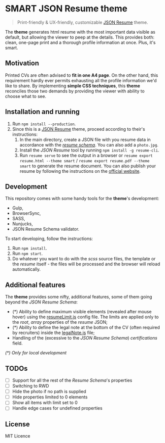 # SMART JSON Resume theme

> Print-friendly & UX-friendly, customizable [JSON Resume](http://jsonresume.org/) theme.

The **theme** generates html resume with the most important data visible as default, but allowing the viewer to peep at the details. This provides both: clean, one-page print and a thorough profile information at once. Plus, it's smart.

## Motivation

Printed CVs are often advised to **fit in one A4 page**. On the other hand, this requirement hardly ever permits exhausting all the profile information we'd like to share. By implementing **simple CSS techniques**, this **theme** reconciles  those two demands by providing the viewer with ability to choose what to see.

## Installation and running

1. Run `npm install --production`.
2. Since this is a [JSON Resume](http://jsonresume.org/) theme, proceed according to their's instructions:
    1. In the main directory, create a JSON file with you resume data in accordance with the [_resume schema_](https://github.com/jsonresume/resume-schema/blob/master/schema.json). You can also add a `photo.jpg`.
    2. Install the _JSON Resume_ tool by running `npm install -g resume-cli`.
    3. Run `resume serve` to see the output in a browser or `resume export resume.html --theme smart` / `resume export resume.pdf --theme smart` to generate the resume document. You can also publish your resume by following the instructions on the [official website](http://jsonresume.org/getting-started/).

## Development

This repository comes with some handy tools for the **theme**'s development:
* Gulp,
* BrowserSync,
* SASS,
* Nunjucks,
* JSON Resume Schema validator.

To start developing, follow the instructions:

1. Run `npm install`.
2. Run `npm start`.
3. Do whatever you want to do with the _scss_ source files, the template or the _resume_ itself - the files will be processed and the browser will reload automatically.

## Additional features

The **theme** provides some nifty, additional features, some of them going beyond the _JSON Resume Schema_:
  * (*) Ability to define maximum visible elements (revealed after mouse hover) using the [resumeLimit.js](./resumeLimits.js) config file. The limits are applied only to the _root_, _array_ properties of the _resume_ JSON;
  * (*) Ability to define the legal note at the bottom of the CV (often required by recruiters) inside the [legalNote.js](./legalNote.js) file;
  * Handling of the (excessive to the _JSON Resume Schema_) _certifications_ field.

_(*) Only for local development_

## TODOs

  * [ ] Support for all the rest of the _Resume Schema_'s properties
  * [ ] Switching to RWD
  * [ ] Hide the photo if no path is supplied
  * [ ] Hide properties limited to 0 elements
  * [ ] Show all items with limit set to 0
  * [ ] Handle edge cases for undefined properties

## License

MIT Licence